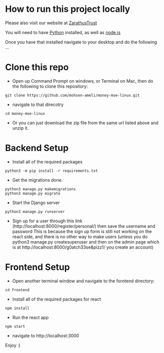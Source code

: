 # How to run this project locally

Please also visit our website at [ZarathusTrust](https://www.zarathustrust.com/)

You will need to have [Python](https://www.python.org/downloads/) installed, as well as [node.js](https://nodejs.org/en/)

Once you have that installed navigate to your desktop and do the following ...

# Clone this repo
* Open up Command Prompt on windows, or Terminal on Mac, then do the following to clone this repository:
```shell script
git clone https://github.com/mohsen-ameli/money-moe-linux.git
```

* navigate to that direcotry
```shell script
cd money-moe-linux
```

* Or you can just download the zip file from the same url listed above and unzip it.

# Backend Setup
<!-- * Install the venv package in order to make a virtual environment
```shell script
python3 -m pip install venv
```

* Then we will use that package to create a new virtual environemt called env
```shell script
python3 -m venv env
```

* Then we will activate that virtual environement
```shell script
source /env/bin/activate
``` -->

* Install all of the required packages
```shell script
python3 -m pip install -r requirements.txt
```

* Get the migrations done.
```shell script
python3 manage.py makemigrations
python3 manage.py migrate
```

* Start the Django server
```shell script
python3 manage.py runserver
```

* Sign up for a user through this link (http://localhost:8000/register/personal/) then save the username and password
This is because the sign up form is still not working on the react side, and there is no other way to make users (unless you do python3 manage.py createsuperuser and then on the admin page which is at http://localhost:8000/g0atch33se&pizz1/ you create an account)


# Frontend Setup
* Open another terminal window and navigate to the forntend directory:
```shell script
cd frontend
```

* Install all of the required packages for react
```shell script
npm install
```

* Run the react app
```shell script
npm start
```

* navigate to http://localhost:3000

Enjoy :)